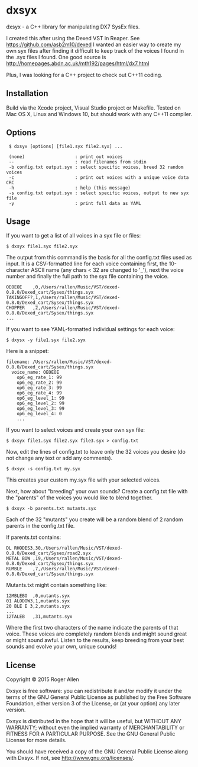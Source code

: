 # dxsyx

dxsyx - a C++ library for manipulating DX7 SysEx files.

I created this after using the Dexed VST in Reaper.  See https://github.com/asb2m10/dexed I wanted an easier way to create my own syx files after finding it difficult to keep track of the voices I found in the .syx files I found.  One good source is http://homepages.abdn.ac.uk/mth192/pages/html/dx7.html

Plus, I was looking for a C++ project to check out C++11 coding.

## Installation

Build via the Xcode project, Visual Studio project or Makefile. Tested on Mac OS X, Linux and Windows 10, but should work with any C++11 compiler.

## Options

     $ dxsyx [options] [file1.syx file2.syx] ...

     (none)                   : print out voices
     --                       : read filenames from stdin
     -b config.txt output.syx : select specific voices, breed 32 random voices
     -c                       : print out voices with a unique voice data CRC
     -h                       : help (this message)
     -s config.txt output.syx : select specific voices, output to new syx file
     -y                       : print full data as YAML

## Usage

If you want to get a list of all voices in a syx file or files:

    $ dxsyx file1.syx file2.syx

The output from this command is the basis for all the config.txt files used as input.  It is a CSV-formatted line for each voice containing first, the 10-character ASCII name (any chars < 32 are changed to '_'), next the voice number and finally the full path to the syx file containing the voice.

    OEOEOE    ,0,/Users/rallen/Music/VST/dexed-0.8.0/Dexed_cart/Sysex/things.syx
    TAKINGOFF?,1,/Users/rallen/Music/VST/dexed-0.8.0/Dexed_cart/Sysex/things.syx
    CHOPPER   ,2,/Users/rallen/Music/VST/dexed-0.8.0/Dexed_cart/Sysex/things.syx
    ...

If you want to see YAML-formatted individual settings for each voice:

    $ dxysx -y file1.syx file2.syx

Here is a snippet:

    filename: /Users/rallen/Music/VST/dexed-0.8.0/Dexed_cart/Sysex/things.syx
      voice_name: OEOEOE
        op6_eg_rate_1: 99
        op6_eg_rate_2: 99
        op6_eg_rate_3: 99
        op6_eg_rate_4: 99
        op6_eg_level_1: 99
        op6_eg_level_2: 99
        op6_eg_level_3: 99
        op6_eg_level_4: 0
        ...

If you want to select voices and create your own syx file:

    $ dxsyx file1.syx file2.syx file3.syx > config.txt

Now, edit the lines of config.txt to leave only the 32 voices you desire (do not change any text or add any comments).

    $ dxsyx -s config.txt my.syx

This creates your custom my.syx file with your selected voices.

Next, how about "breeding" your own sounds?  Create a config.txt file with the "parents" of the voices you would like to blend together.

    $ dxsyx -b parents.txt mutants.syx

Each of the 32 "mutants" you create will be a random blend of 2 random parents in the config.txt file.

If parents.txt contains:

    DL RHODES3,30,/Users/rallen/Music/VST/dexed-0.8.0/Dexed_cart/Sysex/road2.syx
    METAL BOW ,19,/Users/rallen/Music/VST/dexed-0.8.0/Dexed_cart/Sysex/things.syx
    RUMBLE    ,7,/Users/rallen/Music/VST/dexed-0.8.0/Dexed_cart/Sysex/things.syx

Mutants.txt might contain something like:

    12MBLEBO  ,0,mutants.syx
    01 ALODOW3,1,mutants.syx
    20 BLE E 3,2,mutants.syx
    ...
    12TALEB   ,31,mutants.syx

Where the first two characters of the name indicate the parents of that voice.  These voices are completely random blends and might sound great or might sound awful.  Listen to the results, keep breeding from your best sounds and evolve your own, unique sounds!

## License

Copyright © 2015 Roger Allen

Dxsyx is free software: you can redistribute it and/or modify
it under the terms of the GNU General Public License as published by
the Free Software Foundation, either version 3 of the License, or
(at your option) any later version.

Dxsyx is distributed in the hope that it will be useful,
but WITHOUT ANY WARRANTY; without even the implied warranty of
MERCHANTABILITY or FITNESS FOR A PARTICULAR PURPOSE.  See the
GNU General Public License for more details.

You should have received a copy of the GNU General Public License
along with Dxsyx.  If not, see <http://www.gnu.org/licenses/>.
